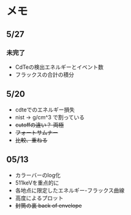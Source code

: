 # メモ

## 5/27

### 未完了

- CdTeの検出エネルギーとイベント数
- フラックスの合計の積分

## 5/20

- cdteでのエネルギー損失
- nist -> g/cm^3 で割っている
- ~~cutoffの違い？ 両極~~
- ~~フォートサムナー~~
- ~~比較、重ねる~~

## 05/13

- カラーバーのlog化
- 511keVを重点的に
- 各地点に限定したエネルギー-フラックス曲線
- 高度によるプロット
- ~~封筒の裏 back of envelope~~

